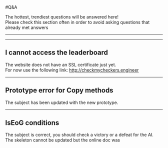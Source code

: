 #Q&A

The hottest, trendiest questions will be answered here!<br>
Please check this section often in order to avoid asking questions that already met answers

---
---

## I cannot access the leaderboard
The website does not have an SSL certificate just yet.<br>
For now use the following link: http://checkmycheckers.engineer

---

## Prototype error for Copy methods
The subject has been updated with the new prototype.<br>

---

## IsEoG conditions
The subject is correct, you should check a victory or a defeat for the AI.<br>
The skeleton cannot be updated but the online doc was
